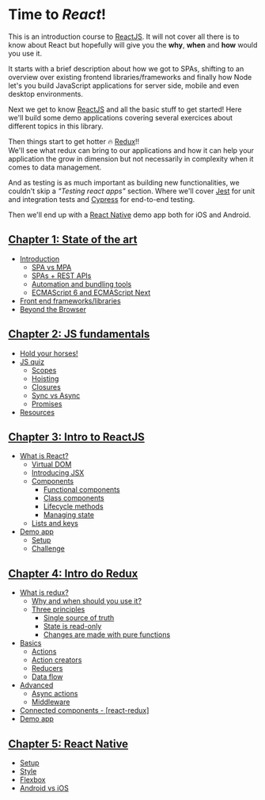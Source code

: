 # Time to *React*!

This is an introduction course to [ReactJS]. It will not cover all there is to know about React but hopefully will give you the **why**, **when** and **how** would you use it.

It starts with a brief description about how we got to SPAs, shifting to an overview over existing frontend libraries/frameworks and finally how Node let's you build JavaScript applications for server side, mobile and even desktop environments.

Next we get to know [ReactJS] and all the basic stuff to get started! Here we'll build some demo applications covering several exercices about different topics in this library.

Then things start to get hotter :fire: [Redux](https://redux.js.org/)!!  
We'll see what redux can bring to our applications and how it can help your application the grow in dimension but not necessarily in complexity when it comes to data management.

And as testing is as much important as building new functionalities, we couldn't skip a *"Testing react apps"* section. Where we'll cover [Jest](https://facebook.github.io/jest) for unit and integration tests and [Cypress](https://www.cypress.io) for end-to-end testing.

Then we'll end up with a [React Native](https://facebook.github.io/react-native) demo app both for iOS and Android.

## [Chapter 1: State of the art](/ch1-state-of-the-art/README.md)
* [Introduction](/ch1-state-of-the-art/README.md#introduction)
  * [SPA vs MPA](/ch1-state-of-the-art/README.md#spa-vs-mpa)
  * [SPAs + REST APIs](/ch1-state-of-the-art/README.md#spas--rest-apis)
  * [Automation and bundling tools](/ch1-state-of-the-art/README.md#automation-and-bundling-tools)
  * [ECMAScript 6 and ECMAScript Next](/ch1-state-of-the-art/README.md#ecmascript-6-and-ecmascript-next)
* [Front end frameworks/libraries](/ch1-state-of-the-art/README.md#frontend-frameworkslibraries)
* [Beyond the Browser](/ch1-state-of-the-art/README.md#beyond-the-browser)

## [Chapter 2: JS fundamentals](/ch2-js-fundamentals/README.md)
* [Hold your horses!](/ch2-js-fundamentals#hold-your-horses)
* [JS quiz](/ch2-js-fundamentals#js-quiz)
  * [Scopes](/ch2-js-fundamentals#scopes)
  * [Hoisting](/ch2-js-fundamentals#hoisting)
  * [Closures](/ch2-js-fundamentals#closures)
  * [Sync vs Async](/ch2-js-fundamentals#sync-vs-async)
  * [Promises](/ch2-js-fundamentals#promises)
* [Resources](/ch2-js-fundamentals#resources)

## [Chapter 3: Intro to ReactJS](/ch3-intro-to-react-js/README.md)
- [What is React?](/ch3-intro-to-react-js/README.md#what-is-react)
  * [Virtual DOM](/ch3-intro-to-react-js/README.md#virtual-dom)
  * [Introducing JSX](/ch3-intro-to-react-js/README.md#introducing-jsx)
  * [Components](/ch3-intro-to-react-js/README.md#components)
    + [Functional components](/ch3-intro-to-react-js/README.md#functional-components)
    + [Class components](/ch3-intro-to-react-js/README.md#class-components)
    + [Lifecycle methods](/ch3-intro-to-react-js/README.md#lifecycle-methods)
    + [Managing state](/ch3-intro-to-react-js/README.md#managing-state)
  * [Lists and keys](/ch3-intro-to-react-js/README.md#lists-and-keys)
- [Demo app](/ch3-intro-to-react-js/README.md#demo-app)
  * [Setup](/ch3-intro-to-react-js/README.md#setup)
  * [Challenge](/ch3-intro-to-react-js/README.md#challenge)

## [Chapter 4: Intro do Redux](/ch4-intro-to-redux/README.md)
- [What is redux?](/ch4-intro-to-redux/README.md#what-is-redux)
  * [Why and when should you use it?](/ch4-intro-to-redux/README.md#why-and-when-should-you-use-it)
  * [Three principles](/ch4-intro-to-redux/README.md#three-principles)
    + [Single source of truth](/ch4-intro-to-redux/README.md#single-source-of-truth)
    + [State is read-only](/ch4-intro-to-redux/README.md#state-is-read-only)
    + [Changes are made with pure functions](/ch4-intro-to-redux/README.md#changes-are-made-with-pure-functions)
- [Basics](/ch4-intro-to-redux/README.md#basics)
  * [Actions](/ch4-intro-to-redux/README.md#actions)
  * [Action creators](/ch4-intro-to-redux/README.md#action-creators)
  * [Reducers](/ch4-intro-to-redux/README.md#reducers)
  * [Data flow](/ch4-intro-to-redux/README.md#data-flow)
- [Advanced](/ch4-intro-to-redux/README.md#advanced)
  * [Async actions](/ch4-intro-to-redux/README.md#async-actions)
  * [Middleware](/ch4-intro-to-redux/README.md#middleware)
- [Connected components - [react-redux]](/ch4-intro-to-redux/README.md#connected-components---react-redux)
- [Demo app](/ch4-intro-to-redux/README.md#demo-app)

## [Chapter 5: React Native](/ch5-react-native/README.md)
* [Setup](/ch5-react-native/README.md#setup)
* [Style](/ch5-react-native/README.md#style)
* [Flexbox](/ch5-react-native/README.md#flexbox)
* [Android vs iOS](/ch5-react-native/README.md#android-vs-ios)

[ReactJS]: https://reactjs.org/